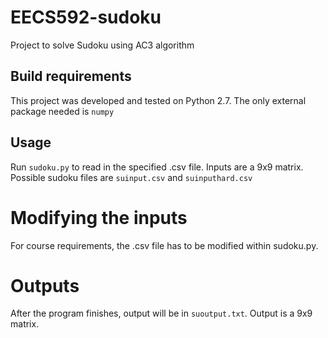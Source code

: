 # EECS592-sudoku
Project to solve Sudoku using AC3 algorithm

## Build requirements
This project was developed and tested on Python 2.7. The only external package needed is ```numpy```

## Usage
Run ```sudoku.py``` to read in the specified .csv file. Inputs are a 9x9 matrix. 
Possible sudoku files are ```suinput.csv``` and ```suinputhard.csv```


# Modifying the inputs
For course requirements, the .csv file has to be modified within sudoku.py. 

# Outputs
After the program finishes, output will be in ```suoutput.txt```. Output is a 9x9 matrix. 
